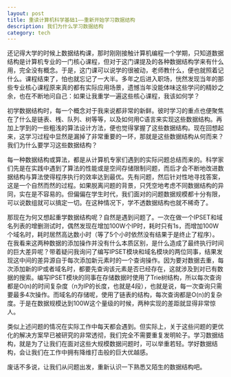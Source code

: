 ```yaml
---
layout: post
title: 重读计算机科学基础1——重新开始学习数据结构
description: 我们为什么学习数据结构
category: tech
---
```


还记得大学的时候上数据结构课，那时刚刚接触计算机编程一个学期，只知道数据结构是计算机专业的一门核心课程，但对于这门课提及的各种数据结构学来有什么用，完全没有概念。于是，这门课可以说学的很被动，老师教什么，便也就照着记什么。课程结束了，怕也就忘记了一大半。多年之后进入职场，恍然发现当年的那些专业核心课程原来真的都有实际应用场景，遗憾当年没能体味这些学问的精妙之余，也在不断地问自己：如果让我重学一遍这些核心课程，我该如何学？

初学数据结构时，每一个概念对于我来说都非常的新鲜。彼时学习的重点也便聚焦在了什么是链表、桟、队列、树等等，以及如何用C语言来实现这些数据结构。再加上学到的一些粗浅的算法设计方法，便也觉得掌握了这些数据结构。现在回想起来，这学习过程中显然是漏掉了非常重要的一环，那就是这些数据结构从何而来？我们为什么要学习这些数据结构？

每一种数据结构或算法，都是从计算机专家们遇到的实际问题总结而来的。科学家们先是在实践中遇到了算法的性能或是空间存储限制问题，而后才会不断地改进数据结构与算法使得程序执行的效率达到最优。先有问题，然后针对性地寻找答案，这是一个自然而然的过程。如果脱离问题的背景，只凭空地考虑不同数据结构的异同，实在是不容易的。但偏偏在学生时代，我们面对的问题数据规模都十分有限，可以说数组就可以搞定一切。在这种情况下，学不透数据结构也就不稀奇了。

那现在为何又想起重学数据结构呢？自然是遇到问题了。一次在做一个IPSET和域名列表的增删测试时，偶然发现在增加100W个IP时，耗时只有1s，而增加100W个域名时，耗时居然高达数小时（等了5个小时依然没有结果于是终止了程序）。在我看来这两种数据的添加操作并没有什么本质区别，是什么造成了最终执行时间的巨大差异呢？带着疑问我询问了编写IPSET模块和域名模块的两位同事，结果发现这中间的差异源自于每次添加新元素时的一个查询操作。因为要对数据去重，每次添加新的IP或者域名时，都要先查询该元素是否已经存在，这就涉及到对已有数据的搜索。编写IPSET模块的同事在存储数据时使用了Trie树结构，所以每次查询都是O(n)的时间复杂度（n为IP的长度，也就是4段），也就是说，每一次查询只需要最多4次操作。而域名的存储呢，使用了链表的结构，每次查询都是O(n)的复杂度。于是在数据规模达到100W这个量级的时候，两种实现的差距就显得非常惊人。

类似上述问题的情况在实际工作中每天都会遇到。但实际上，关于这些问题的更优化的解决方案早已被研究的非常透彻，我们完全不需要重复发明轮子。学习数据结构，就是为了让我们在面对这些大规模数据问题时，可以举重若轻。学好数据结构，会让我们在工作中拥有降维打击般的巨大优越感。

废话不多说，让我们从问题出发，重新认识一下熟悉又陌生的数据结构吧。

